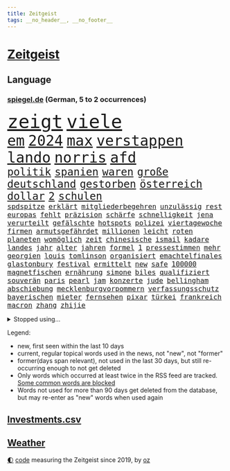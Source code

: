 ```yaml
---
title: Zeitgeist
tags: __no_header__, __no_footer__
---
```


# [Zeitgeist](https://oliz.io/zeitgeist/)

## Language

<h3><a href="https://www.spiegel.de" target="_blank">spiegel.de</a> (German, 5 to 2 occurrences)</h3>
<p style="font-family:monospace">
<span style="font-size:32pt"><a href="news_links.html#zeigt" class="current">zeigt</a></span>
<span style="font-size:32pt"><a href="news_links.html#viele" class="current">viele</a></span>
<br>
<span style="font-size:25pt"><a href="news_links.html#em" class="current">em</a></span>
<span style="font-size:25pt"><a href="news_links.html#2024" class="current">2024</a></span>
<span style="font-size:25pt"><a href="news_links.html#max" class="current">max</a></span>
<span style="font-size:25pt"><a href="news_links.html#verstappen" class="current">verstappen</a></span>
<span style="font-size:25pt"><a href="news_links.html#lando" class="current">lando</a></span>
<span style="font-size:25pt"><a href="news_links.html#norris" class="current">norris</a></span>
<span style="font-size:25pt"><a href="news_links.html#afd" class="current">afd</a></span>
<br>
<span style="font-size:18pt"><a href="news_links.html#politik" class="current">politik</a></span>
<span style="font-size:18pt"><a href="news_links.html#spanien" class="current">spanien</a></span>
<span style="font-size:18pt"><a href="news_links.html#waren" class="current">waren</a></span>
<span style="font-size:18pt"><a href="news_links.html#große" class="current">große</a></span>
<span style="font-size:18pt"><a href="news_links.html#deutschland" class="current">deutschland</a></span>
<span style="font-size:18pt"><a href="news_links.html#gestorben" class="current">gestorben</a></span>
<span style="font-size:18pt"><a href="news_links.html#österreich" class="current">österreich</a></span>
<span style="font-size:18pt"><a href="news_links.html#dollar" class="current">dollar</a></span>
<span style="font-size:18pt"><a href="news_links.html#2" class="current">2</a></span>
<span style="font-size:18pt"><a href="news_links.html#schulen" class="current">schulen</a></span>
<br>
<span style="font-size:12pt"><a href="news_links.html#spdspitze" class="current">spdspitze</a></span>
<span style="font-size:12pt"><a href="news_links.html#erklärt" class="current">erklärt</a></span>
<span style="font-size:12pt"><a href="news_links.html#mitgliederbegehren" class="current">mitgliederbegehren</a></span>
<span style="font-size:12pt"><a href="news_links.html#unzulässig" class="current">unzulässig</a></span>
<span style="font-size:12pt"><a href="news_links.html#rest" class="current">rest</a></span>
<span style="font-size:12pt"><a href="news_links.html#europas" class="current">europas</a></span>
<span style="font-size:12pt"><a href="news_links.html#fehlt" class="current">fehlt</a></span>
<span style="font-size:12pt"><a href="news_links.html#präzision" class="new">präzision</a></span>
<span style="font-size:12pt"><a href="news_links.html#schärfe" class="new">schärfe</a></span>
<span style="font-size:12pt"><a href="news_links.html#schnelligkeit" class="new">schnelligkeit</a></span>
<span style="font-size:12pt"><a href="news_links.html#jena" class="current">jena</a></span>
<span style="font-size:12pt"><a href="news_links.html#verurteilt" class="current">verurteilt</a></span>
<span style="font-size:12pt"><a href="news_links.html#gefälschte" class="current">gefälschte</a></span>
<span style="font-size:12pt"><a href="news_links.html#hotspots" class="new">hotspots</a></span>
<span style="font-size:12pt"><a href="news_links.html#polizei" class="current">polizei</a></span>
<span style="font-size:12pt"><a href="news_links.html#viertagewoche" class="current">viertagewoche</a></span>
<span style="font-size:12pt"><a href="news_links.html#firmen" class="current">firmen</a></span>
<span style="font-size:12pt"><a href="news_links.html#armutsgefährdet" class="new">armutsgefährdet</a></span>
<span style="font-size:12pt"><a href="news_links.html#millionen" class="current">millionen</a></span>
<span style="font-size:12pt"><a href="news_links.html#leicht" class="current">leicht</a></span>
<span style="font-size:12pt"><a href="news_links.html#roten" class="current">roten</a></span>
<span style="font-size:12pt"><a href="news_links.html#planeten" class="current">planeten</a></span>
<span style="font-size:12pt"><a href="news_links.html#womöglich" class="current">womöglich</a></span>
<span style="font-size:12pt"><a href="news_links.html#zeit" class="current">zeit</a></span>
<span style="font-size:12pt"><a href="news_links.html#chinesische" class="current">chinesische</a></span>
<span style="font-size:12pt"><a href="news_links.html#ismail" class="current">ismail</a></span>
<span style="font-size:12pt"><a href="news_links.html#kadare" class="new">kadare</a></span>
<span style="font-size:12pt"><a href="news_links.html#landes" class="current">landes</a></span>
<span style="font-size:12pt"><a href="news_links.html#jahr" class="current">jahr</a></span>
<span style="font-size:12pt"><a href="news_links.html#alter" class="current">alter</a></span>
<span style="font-size:12pt"><a href="news_links.html#jahren" class="current">jahren</a></span>
<span style="font-size:12pt"><a href="news_links.html#formel" class="current">formel</a></span>
<span style="font-size:12pt"><a href="news_links.html#1" class="current">1</a></span>
<span style="font-size:12pt"><a href="news_links.html#pressestimmen" class="current">pressestimmen</a></span>
<span style="font-size:12pt"><a href="news_links.html#mehr" class="current">mehr</a></span>
<span style="font-size:12pt"><a href="news_links.html#georgien" class="current">georgien</a></span>
<span style="font-size:12pt"><a href="news_links.html#louis" class="current">louis</a></span>
<span style="font-size:12pt"><a href="news_links.html#tomlinson" class="new">tomlinson</a></span>
<span style="font-size:12pt"><a href="news_links.html#organisiert" class="current">organisiert</a></span>
<span style="font-size:12pt"><a href="news_links.html#emachtelfinales" class="new">emachtelfinales</a></span>
<span style="font-size:12pt"><a href="news_links.html#glastonbury" class="new">glastonbury</a></span>
<span style="font-size:12pt"><a href="news_links.html#festival" class="current">festival</a></span>
<span style="font-size:12pt"><a href="news_links.html#ermittelt" class="current">ermittelt</a></span>
<span style="font-size:12pt"><a href="news_links.html#new" class="current">new</a></span>
<span style="font-size:12pt"><a href="news_links.html#safe" class="current">safe</a></span>
<span style="font-size:12pt"><a href="news_links.html#100000" class="current">100000</a></span>
<span style="font-size:12pt"><a href="news_links.html#magnetfischen" class="new">magnetfischen</a></span>
<span style="font-size:12pt"><a href="news_links.html#ernährung" class="current">ernährung</a></span>
<span style="font-size:12pt"><a href="news_links.html#simone" class="new">simone</a></span>
<span style="font-size:12pt"><a href="news_links.html#biles" class="new">biles</a></span>
<span style="font-size:12pt"><a href="news_links.html#qualifiziert" class="current">qualifiziert</a></span>
<span style="font-size:12pt"><a href="news_links.html#souverän" class="current">souverän</a></span>
<span style="font-size:12pt"><a href="news_links.html#paris" class="current">paris</a></span>
<span style="font-size:12pt"><a href="news_links.html#pearl" class="current">pearl</a></span>
<span style="font-size:12pt"><a href="news_links.html#jam" class="current">jam</a></span>
<span style="font-size:12pt"><a href="news_links.html#konzerte" class="current">konzerte</a></span>
<span style="font-size:12pt"><a href="news_links.html#jude" class="current">jude</a></span>
<span style="font-size:12pt"><a href="news_links.html#bellingham" class="current">bellingham</a></span>
<span style="font-size:12pt"><a href="news_links.html#abschiebung" class="current">abschiebung</a></span>
<span style="font-size:12pt"><a href="news_links.html#mecklenburgvorpommern" class="current">mecklenburgvorpommern</a></span>
<span style="font-size:12pt"><a href="news_links.html#verfassungsschutz" class="current">verfassungsschutz</a></span>
<span style="font-size:12pt"><a href="news_links.html#bayerischen" class="current">bayerischen</a></span>
<span style="font-size:12pt"><a href="news_links.html#mieter" class="current">mieter</a></span>
<span style="font-size:12pt"><a href="news_links.html#fernsehen" class="current">fernsehen</a></span>
<span style="font-size:12pt"><a href="news_links.html#pixar" class="current">pixar</a></span>
<span style="font-size:12pt"><a href="news_links.html#türkei" class="current">türkei</a></span>
<span style="font-size:12pt"><a href="news_links.html#frankreich" class="current">frankreich</a></span>
<span style="font-size:12pt"><a href="news_links.html#macron" class="current">macron</a></span>
<span style="font-size:12pt"><a href="news_links.html#zhang" class="new">zhang</a></span>
<span style="font-size:12pt"><a href="news_links.html#zhijie" class="new">zhijie</a></span>
</p>
<details>
<summary>Stopped using...</summary>
<p class="former" style="font-size:12pt">
aussicht(1347) enorm(1347) eskalation(1347) gehalt(1347) linie(1347) monat(1347) sv(1347) betrug(1346) fünfte(1346) gesamte(1346) provinz(1346) amsterdam(1345) außenminister(1345) fischer(1345) bank(1344) ehemann(1344) einstieg(1344) for(1344) geschickt(1344) jury(1344) krankenhäuser(1344) lastwagen(1344) niveau(1344) pflege(1344) schnellcheck(1344) welle(1344) weltweiten(1344) 75(1343) alexej(1343) appelliert(1343) büros(1343) feierte(1343) google(1343) jahrzehntelang(1343) möglicher(1343) nawalny(1343) niederländische(1343) priester(1343) verschiedene(1343) wolfsburg(1343) arzt(1342) behörde(1342) positiv(1342) united(1342) geboren(1341) lager(1341) myanmar(1341) solle(1341) studierende(1341) babys(1340) bahnhof(1340) bremer(1340) bsc(1340) eingereicht(1340) endet(1340) gerüchte(1340) hertha(1340) preisen(1340) 10000(1339) flammen(1339) philippinen(1339) tesla(1339) usregierung(1339) verlängern(1339) 22(1338) bundesrepublik(1338) endgültig(1338) freiheitsstrafe(1338) förderung(1338) gebrochen(1338) justiz(1338) san(1338) strecke(1338) infektion(1337) kämpfer(1337) offensive(1337) veranstaltung(1337) verteidigung(1337) warschau(1337) angeklagter(1336) schadet(1336) öffnen(1336) franziskus(1335) klubs(1335) illegal(1334) militärs(1334) oppositionelle(1334) eigentümer(1333) hubertus(1333) kontakte(1333) sc(1333) bundesstaat(1332) globale(1332) i(1332) bewegen(1331) chefin(1330) deals(1330) einsetzen(1330) sendung(1330) stelle(1330) vorsprung(1330) lkw(1328) geschäftsführer(1326) katholische(1326) ausmaß(1325) distanz(1325) drogen(1325) zweimal(1325) beschlagnahmt(1324) nachfrage(1324) skeptisch(1324) einreise(1323) katholischen(1323) februar(1322) meinen(1321) sozialdemokraten(1321) abgelehnt(1318) großem(1318) wem(1318) größere(1317) produziert(1315) retter(1315) katar(1313) sportler(1312) top(1312) rang(1310) wachsen(1310) schützt(1305) thüringer(1304) überfall(1301) liberalen(1299) erhebliche(1296) gehabt(1296) tuchel(1295) kontert(1290) teuren(1287) leiter(1256) polizeiruf(1246) 95(1236) politikern(1180) gebeten(1164) enthalten(1151) finanziert(1146) jahresende(1104) arme(1084) ausnahme(1081) ohnehin(1076) polnischen(1046) 700(1037) realität(1019) hoffenheim(1016) moderner(1014) rauswurf(979) grünenpolitiker(975) hendrik(966) ungewöhnliche(949) coaching(942) zufall(915) soldat(884) verschwinden(883) bonn(873) fake(868) verweist(865) filmemacher(864) 40000(844) zugenommen(834) angriffskrieg(823) kasse(818) eingetroffen(815) typ(811) todes(810) patrick(807) überlebenden(799) handys(794) indem(794) recherchen(773) ehrt(764) 1200(758) westjordanland(757) computer(750) ausbauen(747) hadert(744) tiefer(738) verhaftung(731) andrew(726) weltrekord(725) plädieren(722) neustart(721) verstoßen(712) entfernen(711) trans(708) olympiasieger(706) zurückhaltung(694) ähnlichen(691) revolution(689) chinesen(688) äußerst(685) protestbewegung(675) heidenheim(673) lebenslange(661) gewässer(649) stemmen(638) kriminalität(635) tel(629) asyl(618) aviv(618) future(616) verurteilten(608) festgehalten(607) manipuliert(607) prien(601) beantragen(592) äußerung(587) geschmack(584) kritisierten(579) verbrenner(570) finanzaufsicht(567) gedroht(564) abwehr(557) fenster(557) lauter(557) machtkampf(557) 47(553) kritikern(552) strafanzeige(551) marcel(548) vulkan(546) jahresbeginn(544) ähnliche(542) pedro(539) praxis(537) dreier(536) aggressiv(534) ansicht(526) pokal(525) mythos(522) ricarda(515) dauer(512) junta(510) vorstandschef(507) heran(500) juristischen(500) 5000(497) kläger(497) nötigung(496) eskalierte(495) stein(494) uhren(480) saintgermain(479) alonso(477) niger(476) ausweitung(460) björn(459) höcke(459) atomwaffen(458) gesprächen(451) errichten(447) ebrahim(443) wrack(441) portal(440) veränderungen(439) heimlich(437) 2027(436) gründung(431) zeuge(427) fußballverband(425) westlicher(425) klares(423) zeitung(423) 2010(420) samuel(415) schlechtes(414) getrieben(408) seltsame(400) begleitete(398) lied(397) aufsteiger(393) gelände(391) raisi(391) rechter(390) mahnen(384) mobilität(382) popp(376) verfassung(376) wuchs(376) blockierte(375) gestrandet(374) leichte(369) mysteriöse(366) fasziniert(365) politologe(363) moschee(361) renommierten(357) wiesbaden(357) überlegen(357) 2013(352) awards(352) drückt(350) vergessene(349) tierwohl(348) flieger(347) preiserhöhung(345) saßen(341) erweitert(338) weltmeisterschaft(334) sicheren(333) spdchef(333) eauto(331) goldene(331) klassische(331) staus(330) zeitgleich(330) übereinstimmenden(330) sicherheitsmaßnahmen(329) verkaufte(329) militärisch(328) designer(325) forschern(325) service(323) fahrzeugen(322) andré(321) showdown(321) nationalspielerinnen(319) geflohen(318) week(318) skurriler(317) entstand(315) belohnt(313) erwischte(313) gedreht(313) beschwört(310) instagrampost(310) albtraum(309) erschien(308) völkermord(305) genossen(303) anzeige(302) schach(300) militärjunta(299) erlaubnis(296) mehrwertsteuer(296) xabi(296) unterkunft(294) geschäftsleute(292) grenzübergang(292) usamerikanerin(292) schwachen(291) asylsuchende(290) aufstehen(290) konsequent(290) akzeptiert(289) niederlegen(289) bedauert(287) verunglückte(287) amerikanischen(286) nachteile(286) burkina(281) eiffelturm(281) faso(281) rki(281) entdeckten(280) onkel(276) verheerende(275) erweitern(273) verfahrens(271) dončić(269) gastronomie(268) oppositionspolitiker(267) auftritte(265) demokratischen(264) organisatoren(264) bischof(263) isst(262) lokführer(261) qualifikation(261) strafgerichtshof(261) eindämmen(260) sekunde(260) sportlich(260) millionensumme(259) reifen(258) gerald(257) gefolgt(256) daneben(254) gerichtshofs(254) ukrainekriegs(254) demos(252) pflegte(252) flüchtlingsunterkunft(251) bahnsteig(250) hinterlässt(249) inselstaat(248) turbulenzen(247) gedächtnis(246) hilfsgüter(246) militäroffensive(246) taucht(246) mittwochmorgen(245) gitarre(243) gerechnet(240) stadtzentrum(240) 37jähriger(238) lasst(237) oberlandesgericht(237) charkiw(235) kommissarin(233) propalästinensischen(233) vertrieben(233) uneins(232) kilometern(231) vielfältig(231) überfällig(231) sommerspiele(230) vulkanausbruch(227) gewähren(226) bekomme(225) eingedrungen(224) israelgazanews(223) führerscheinprüfung(222) tories(222) 270(221) eingeweiht(221) anerkennen(220) ingo(220) mitgestalten(220) mohammad(220) beteuert(219) dokument(219) positioniert(217) usschauspieler(217) beeindruckend(216) vaude(216) club(215) ernsthafte(215) zuständig(215) furchtbar(213) verwenden(213) räumung(212) kiboom(211) auskunft(209) artikel(207) häme(207) mitarbeiterinnen(207) fortuna(206) eingelegt(205) hamasmassaker(204) passierte(204) zeitgemäß(204) 102(203) 16jährigen(203) kopie(203) sportvorstand(202) bauer(200) beendete(200) brisante(199) wisconsin(199) autorität(198) gespalten(198) 240(197) britisches(195) eingestürzten(194) taugt(192) bot(191) stärkt(191) trainerwechsel(191) fußballklub(190) sammelte(190) ungeschlagen(190) damaligen(188) galeria(188) brandbrief(187) sowohl(187) kaufhof(185) norbert(185) trauen(185) vorstellungen(185) flaggen(184) kardashian(184) motiven(184) odessa(184) bedrängnis(183) verbucht(183) netze(182) bestem(181) belegschaft(180) niko(180) afdabgeordneten(179) agentur(179) arbeitgebern(179) agnes(178) 68(177) dorthin(177) mindestlohn(177) prize(177) billie(176) brett(176) giftige(176) größe(175) hannah(174) profitierte(174) vergleichsweise(174) wow(172) gerufen(171) schimpft(171) meeresspiegel(170) konsumenten(169) schokolade(169) temu(169) blockbuster(168) brehme(168) machtwechsel(166) winzigen(166) 1945(163) finanziellen(163) geglaubt(163) lesbische(163) nominierungen(163) tabak(163) verpflichten(162) mögen(161) verkünden(161) diskriminiert(158) einführen(158) luke(158) gebrauch(157) schwerverletzten(157) verwendung(157) sogenanntes(156) befassen(155) geldern(155) onlineplattform(155) brennende(154) flugzeugs(154) herber(154) prag(154) sand(154) norddeutschlands(152) 180(151) erfolgreichen(151) erkranken(151) kriegsschiff(150) wofür(150) gründet(149) motivierten(148) triebwerk(148) weiblicher(148) katz(147) vorm(147) exmann(146) inmitten(146) rüsten(145) 1999(144) siebzigerjahren(144) browser(143) mossad(143) zwecke(143) anhörung(142) format(142) militärübungen(142) patzer(142) schritten(142) visionen(142) chrome(141) potsdam(141) 122(140) handballer(140) lily(140) parallelwelt(140) berufstätige(139) bestürzung(139) dating(139) generalstabschef(139) sowieso(139) alkoholfreie(138) beeinflusst(138) beschädigen(138) liebesleben(138) sächsische(138) berühmteste(137) bundesrechnungshof(137) igh(137) internat(137) dreh(136) haag(136) notlandung(136) senator(136) eberl(135) grenzschutz(135) nackte(134) ten(134) begraben(133) entscheidender(133) gewidmet(133) labour(133) prallte(133) spionageverdacht(133) darlehen(132) festivals(132) jagt(132) marie(132) nachholbedarf(132) filmfestspiele(131) potsdamer(131) territorium(131) trainersuche(131) groteske(130) manipulation(130) riegel(130) zerrissen(130) zeugnis(130) afdmitarbeiter(129) kontroversen(129) altkanzlerin(128) gewagt(128) schmallippig(128) gitarrist(127) uvalde(127) fußgängerzone(126) angesetzt(125) verprügelt(125) versammelten(124) gefälschter(123) militärflugzeug(123) hernández(122) lebenslang(122) völkerrechts(122) europäischem(120) pferd(120) stützt(120) moreno+1(119) abziehen(118) fa(118) innerlich(118) omen(118) south(118) mitarbeiterin(117) verbotene(117) verbraucherschutz(117) produkten(116) augenzeugin(114) maulwurf(114) wiederaufnahme(114) peinlichen(113) spitzel(113) everest(112) israelkritik(112) mount(112) umgekehrt(112) unogericht(112) benannt(111) feiertag(111) gerieten(111) partnern(111) sperrzone(111) thron(111) entweder(110) fahrlässiger(110) schmiss(110) östlichen(110) formulierung(109) gouverneurin(109) nachbessern(109) rücksichtslos(109) verlässlicher(109) bewerben(108) natostaaten(108) oberhausen(108) pferde(108) rafahoffensive(107) zitate(107) einsetzt(106) fertig(106) leverkusens(106) schweigegeldprozess(106) zuschlagen(106) lyon(105) schädel(105) spielraum(105) anton(104) hofreiter(104) michail(104) netanyahuregierung(104) riesiger(104) superlative(104) ussenator(104) wahlkampfveranstaltung(104) diversität(103) grünenchefin(103) ladung(103) übertrieben(103) abrüstung(102) auszeit(102) erhältlich(102) höchstem(102) betrunken(101) geführten(101) kostenlosen(101) mitmachen(101) sensible(101) stürze(101) zweitligisten(101) countrycharts(100) kommunizieren(100) ausverkauf(99) erreichte(99) investoreneinstieg(99) virus(99) abwesenheit(98) berühmtes(98) friedhelm(98) funkel(98) kids(98) lügner(98) möglichkeit(98) spitzen(98) usmedien(98) skurrile(97) arschloch(96) titelgewinn(96) account(95) barry(95) unmenschlichen(95) belohnung(94) fing(93) regisseure(93) restaurant(93) kremltruppen(92) küken(92) morddrohungen(92) aufgearbeitet(91) kostete(91) puigdemont(91) zig(91) andrang(90) cat(90) erheblichen(90) fürchte(90) operationen(90) running(90) skandale(90) thüringische(90) zuhören(90) 21jähriger(89) engen(89) familienangehörige(89) fotografiert(89) inhalten(89) philosophie(89) taxis(89) zusammenraufen(89) inspirierte(88) techmilliardär(88) bankrotterklärung(87) choreograf(87) frosch(87) gates(87) klassenerhalt(87) staatspräsident(87) tierarten(87) westdeutschland(87) anbot(86) gehäuft(86) trek(86) alec(85) baldwin(85) einflussnahme(85) erfolgreicher(85) filmset(85) kamerafrau(85) alleingang(84) authentisch(84) beschimpfen(84) dramé(84) hyalomma(84) laufende(84) lokalpolitiker(84) mouhamed(84) schätzungen(84) suhl(84) anstatt(83) temporären(83) überdurchschnittlich(83) amnestiegesetz(82) gelöscht(82) katalanische(82) pfingsten(82) 18jährigen(81) eilt(81) konzertkarten(81) korruptionsskandal(81) lords(81) nordrheinwestfalens(81) oberhaus(81) populismus(81) statistiken(81) traditionell(81) tue(81) zunge(81) bewerten(80) bronzezeit(80) flaschenwürfe(80) kapitalismus(80) singapur(80) ausdruck(79) heilige(79) kriegsführung(79) papuaneuguinea(79) zugesichert(79) abwahl(78) ergreift(78) ferraripilot(78) lasse(78) schmerzensgeld(78) aufsichtsrat(77) bafin(77) carmen(77) formel1rennen(77) kulissen(77) missbrauchsfällen(77) moore(77) provokateur(77) republikanischer(77) seeadler(77) zulieferern(77) aliens(76) apps(76) bielefelder(76) deftige(76) joggerin(76) källenius(76) mercedeschef(76) ola(76) amnestie(75) angehören(75) athletin(75) batterien(75) dominierte(75) hauptpreis(75) massenprotesten(75) nazi(75) reiht(75) triest(75) worklifebalance(75) andi(74) bange(74) insulaner(74) matchwinner(74) berichteten(73) blanche(73) erliegen(73) exuspräsidenten(73) zusätzlichen(73) eyes(72) migrationsabkommen(72) nackter(72) neuzeit(72) stephanie(72) verdächtig(72) vergreift(72) einbruch(71) ibrahim(71) nachhaltiger(71) psychologischen(71) sanierungsplan(71) bekannter(70) bewerbung(70) meteorologen(70) regierungsberater(70) wade(70) wahlkampfspenden(70) bombardierte(69) ioc(69) radprofi(69) verkleinern(69) afdrechtsaußen(68) bauarbeiter(68) benehmen(68) bestandteil(68) fester(68) flake(68) friedens(68) genie(68) höchst(68) inkrafttreten(68) lavaströme(68) nike(68) pocher(68) weltbekannt(68) kaugummi(67) neonazi(67) opferrolle(67) schlichtung(67) schweigegeldzahlungen(67) shapps(67) automarke(66) bodemann(66) coronaprotokolle(66) holz(66) litauische(66) sozialer(66) anzuerkennen(65) geländewagen(65) aktienhandel(64) alias(64) clubs(64) impfen(64) monströse(64) bestseller(63) cowboy(63) force(63) giro(63) kartellklage(63) schmierereien(63) slowenische(63) verdrängen(63) verläuft(63) abgeriegelt(62) entbrannt(62) l'amour(62) luxusuhren(62) philip(62) prägend(62) alphabet(61) eilish(61) kroos'(61) menschenmassen(61) wmheld(61) überführt(61) alsu(60) fußballers(60) instagrambeitrag(60) kurmasheva(60) schwimmende(60) usrussischer(60) bestechlichkeit(59) chips(59) elektromobilität(59) empfinden(59) ivan(59) neigt(59) tschetschene(59) zivilgesellschaft(59) gesenkt(58) konstellation(58) mental(58) olympique(58) aitana(57) alkoholverbot(57) befindlichkeiten(57) bock(57) grobe(57) hündin(57) memoiren(57) persönlicher(57) randaliert(57) wirtschaftspolitik(57) besichtigung(56) buzz(56) ethikrats(56) hildesheim(56) kannten(56) mossadchef(56) prominenz(56) saparole(56) zelte(56) indirekten(55) jenny(55) ungewissheit(55) abtrünnigen(54) etablierte(54) kampfdrohnen(54) trinkt(54) 2005(53) militärbündnisses(53) 63jährige(52) bundesinstitut(52) dfbpokalfinale(52) flüchtling(52) hunderttausenden(52) id(52) rettungsarbeiten(52) versuchter(52) wetterlage(52) atomenergiebehörde(51) chronischer(51) komparsen(51) rheinische(51) terrain(51) palästinas(50) wänden(50) entlohnung(49) oligarch(49) pokalfinale(49) römische(49) schwertun(49) unanständig(49) vechta(49) verunsichert(49) crystal(48) irakli(48) kobachidse(48) louk(48) melonis(48) schwangere(48) shani(48) 40jährige(47) dschihadisten(47) einflussreichsten(47) goldbarren(47) rettungsversuch(47) ruder(47) saturn(47) vollbracht(47) vorgeht(47) wahlheimat(47) musikfestival(46) sauer(46) verkäufer(46) bundesvorstand(45) cannes(45) elfmeterschießen(45) errichtete(45) fischkutter(45) jugendkriminalität(45) rechthaber(45) schulamoklauf(45) spielmanipulation(45) statussymbol(45) strengsten(45) beck(44) feuern(44) gültiges(44) kampfbrigade(44) möwen(44) piraten(44) schweigegeldprozesses(44) sportchef(44) unerlaubte(44) aktentasche(43) basketballstar(43) hill(43) meistens(43) räume(43) sportminister(43) talmon(43) volksfesten(43) völkerrechtler(43) ausgeübt(42) coppola(42) erreger(42) fridman(42) inder(42) kreativen(42) lennon(42) quälte(42) reitsport(42) reizen(42) strafstoß(42) tiefgreifende(42) bildete(41) einnehmen(41) indigene(41) millionenstrafe(41) oktoberfest(41) ritt(41) volkswagenkonzern(41) touristenzahl(40) aussagt(39) dreieinhalb(39) erregte(39) fußballstadion(39) geschworene(39) krisenzeit(39) radioaktiver(39) risikobewertung(39) tigermücke(39) 62jährige(38) abzug(38) besuchte(38) einschüchtern(38) katalanen(38) planet(38) sean(38) sportwissenschaftler(38) vorsorge(38) industriegebiet(37) kunstbiennale(37) massensterben(37) militärparade(37) bistum(36) curry(36) eingestürzt(36) eintreffen(36) gewünschten(36) hellt(36) stephen(36) wildfleisch(36) afdspitzenkandidat(35) bundeskabinett(35) champagner(35) europameister(35) europapokal(35) finanzieller(35) furios(35) gespitzelt(35) nachbar(35) orange(35) permanent(35) rumpf(35) wolfsburgs(35) zurückhält(35) menschheit(34) vodafone(34) yorks(34) begrenzten(33) drakonischen(33) erlebten(33) filmbiografie(33) freiheiten(33) jawort(33) křetínský(33) lieferketten(33) rückspiel(33) stahlgeschäft(33) umzug(33) bergpanorama(32) dmitri(32) fuji(32) fujikawaguchiko(32) japanisches(32) sichtschutz(32) spargel(32) türsteher(32) ungeschlagenserie(32) unterschreibt(32) 56jährige(31) asche(31) bnd(31) monaco(31) plastikflaschen(31) zehnjährige(31) beschimpfungen(30) cremig(30) laute(30) chartspitze(29) gag(29) jahreswechsel(29) kluft(29) kriegsgerät(29) riskanter(29) tornado(29) verteuert(29) vielzahl(29) amateurarchäologen(28) aufkommen(28) chinafreundlichen(28) outfit(28) soft(28) stimmungstest(28) symbolpolitik(28) trainerjob(28) umsturz(28) underdog(28) anliegen(27) bergführer(27) blutigen(27) bundesligalizenz(27) evolution(27) gelieferte(27) genauen(27) ham(27) jammert(27) kami(27) nachgeholfen(27) rita(27) schlaganfall(27) sherpa(27) solo(27) spionageaffären(27) wehen(27) arbeiteten(26) berühmtester(26) boomenden(26) cduwahlplakate(26) derselben(26) geschreddert(26) heimrennen(26) propalästinensischer(26) sbahnhof(26) tischtennis(26) umgesiedelt(26) bangladesch(25) buhlt(25) buhrufe(25) distanzierte(25) erwin(25) joschka(25) russlandukrainenews(25) wenigstens(25) 155(24) anschlagspläne(24) badenwürttembergs(24) leeds(24) schlammschlacht(24) stromleitungen(24) südamerika(24) vogelgrippe(24) zwickau(24) abnehmspritze(23) androidhandys(23) anführen(23) aufgegangen(23) booker(23) energisch(23) entgangen(23) ergibt(23) heinz(23) lebenserwartung(23) rasmus(23) reflexion(23) slogans(23) sylvia(23) brutalen(22) eingestanden(22) holprig(22) mitstreiter(22) schütze(22) wüst(22) d'italia(21) hilflos(21) notorisch(21) rummenigge(21) schlauer(21) versechsfacht(21) vorzeigeprojekt(21) änderten(21) anspannung(20) einspruch(20) geprügelt(20) kompliziertesten(20) krafttraining(20) offenes(20) polizeibekannt(20) wildkamera(20) abstimmungen(19) braune(19) durchschnittliche(19) eumarinemission(19) flick(19) hansi(19) höherem(19) seegrenze(19) abgestiegen(18) ballermann(18) beschließen(18) cheftrainer(18) eishockeynationalmannschaft(18) entsprechend(18) ersatzteile(18) grotesken(18) hag(18) romanvorlage(18) verzeichnen(18) angeblichem(17) befragen(17) gemessen(17) grundgesetzes(17) heimturnier(17) neuerscheinungen(17) plakat(17) termine(17) abrechnung(16) amtseinführung(16) animiert(16) autismus(16) chris(16) kerem(16) massenschlägerei(16) neueste(16) relegation(16) rentenpolitik(16) revolutionieren(16) satelliteninternet(16) schalom(16) staatsgebiet(16) starlink(16) supertalent(16) these(16) vordringen(16) 17jährige(15) angemessene(15) delegationen(15) knobloch(15) propalästinaproteste(15) saalfeldrudolstadt(15) schiebt(15) scholz'(15) shatner(15) sorten(15) streitthema(15) vergleichen(15) verschleierung(15) versteckte(15) debauswahl(14) eisdiele(14) eishockeywm(14) euaußengrenzen(14) schietwetter(14) bürgerschaft(13) drogensucht(13) ed(13) geert(13) handelskrieg(13) jeweils(13) regierungspartei(13) theaterstück(13) wilders(13) angestimmt(12) besiegte(12) besucherin(12) christiane(12) europaweit(12) exoplanet(12) finanzbeamtin(12) verlogen(12) anspielung(11) begründen(11) feinde(11) gekannt(11) herumreißen(11) siedlungen(11) stadtverwaltung(11) unkompliziert(11) verrückten(11)
</p>
</details>
<p>Legend:
<ul>
<li><span class="new">new</span>, first seen within the last 10 days</li>
<li><span class="current">current</span>, regular topical words used in the news, not "new", not "former"</li>
<li><span class="former">former(days span relevant)</span>, not used in the last 30 days, but still re-occurring enough to not get deleted</li>
<li>Only words which occurred at least twice in the RSS feed are tracked. <a href="language/filters.py">Some common words are blocked</a></li>
<li>Words not used for more than 90 days get deleted from the database, but may re-enter as "new" words when used again</li>
</ul>
</p>

## [Investments](investments.html)[.csv](investments.csv)

## [Weather](weather.html)

<footer>
<a href="javascript:toggleTheme()" class="nav">🌓</a>
<a href="https://github.com/ooz/zeitgeist">code</a> measuring the Zeitgeist since 2019, by <a href="https://oliz.io">oz</a>
</footer>
